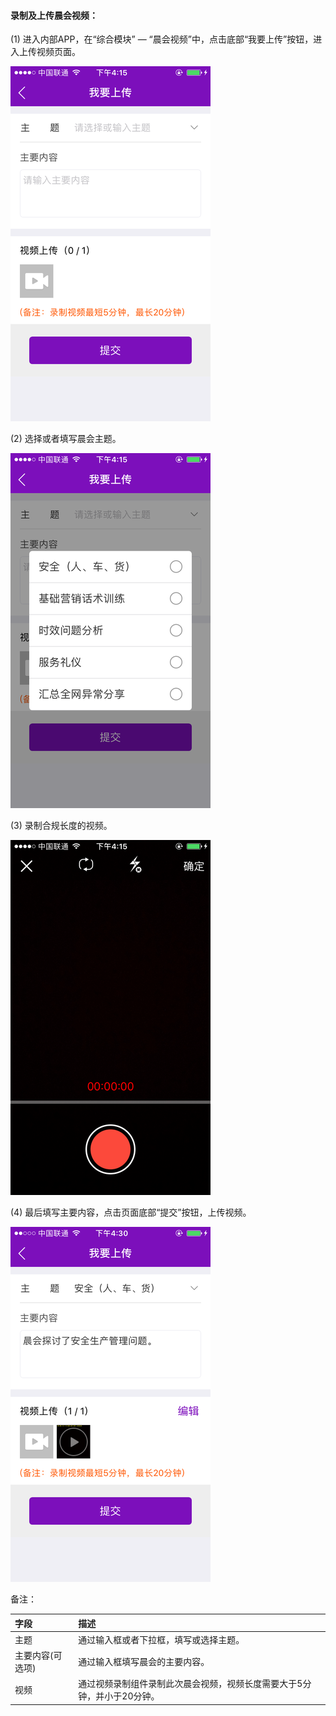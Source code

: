 #### 录制及上传晨会视频：

\(1\) 进入内部APP，在“综合模块” — “晨会视频”中，点击底部“我要上传”按钮，进入上传视频页面。

![](/assets/IMG_0138.png)

\(2\) 选择或者填写晨会主题。

![](/assets/IMG_0139.png)

\(3\) 录制合规长度的视频。

![](/assets/IMG_0140.png)

\(4\) 最后填写主要内容，点击页面底部“提交”按钮，上传视频。

![](/assets/IMG_0148.png)

备注：

| 字段 | 描述 |
| :--- | :--- |
| 主题 | 通过输入框或者下拉框，填写或选择主题。 |
| 主要内容\(可选项\) | 通过输入框填写晨会的主要内容。 |
| 视频 | 通过视频录制组件录制此次晨会视频，视频长度需要大于5分钟，并小于20分钟。 |



